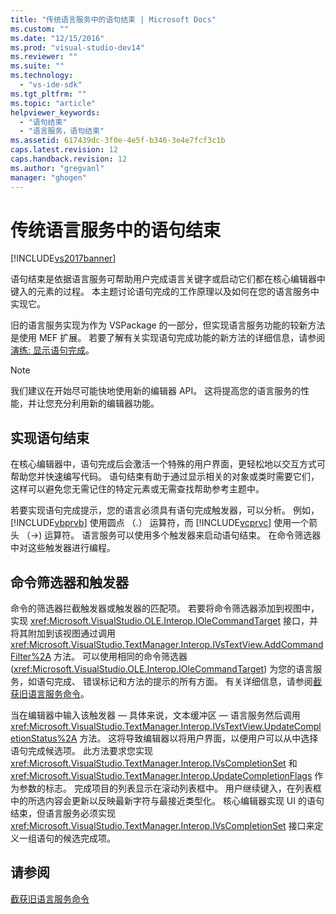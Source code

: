 ```yaml
---
title: "传统语言服务中的语句结束 | Microsoft Docs"
ms.custom: ""
ms.date: "12/15/2016"
ms.prod: "visual-studio-dev14"
ms.reviewer: ""
ms.suite: ""
ms.technology: 
  - "vs-ide-sdk"
ms.tgt_pltfrm: ""
ms.topic: "article"
helpviewer_keywords: 
  - "语句结束"
  - "语言服务，语句结束"
ms.assetid: 617439dc-3f0e-4e5f-b346-3e4e7fcf3c1b
caps.latest.revision: 12
caps.handback.revision: 12
ms.author: "gregvanl"
manager: "ghogen"
---
```

# 传统语言服务中的语句结束
[!INCLUDE[vs2017banner](../../code-quality/includes/vs2017banner.md)]

语句结束是依据语言服务可帮助用户完成语言关键字或启动它们都在核心编辑器中键入的元素的过程。 本主题讨论语句完成的工作原理以及如何在您的语言服务中实现它。  
  
 旧的语言服务实现为作为 VSPackage 的一部分，但实现语言服务功能的较新方法是使用 MEF 扩展。 若要了解有关实现语句完成功能的新方法的详细信息，请参阅 [演练: 显示语句完成](../../extensibility/walkthrough-displaying-statement-completion.md)。  
  
> [!NOTE]
>  我们建议在开始尽可能快地使用新的编辑器 API。 这将提高您的语言服务的性能，并让您充分利用新的编辑器功能。  
  
## 实现语句结束  
 在核心编辑器中，语句完成后会激活一个特殊的用户界面，更轻松地以交互方式可帮助您并快速编写代码。 语句结束有助于通过显示相关的对象或类时需要它们，这样可以避免您无需记住的特定元素或无需查找帮助参考主题中。  
  
 若要实现语句完成提示，您的语言必须具有语句完成触发器，可以分析。 例如， [!INCLUDE[vbprvb](../../code-quality/includes/vbprvb_md.md)] 使用圆点 （.） 运算符，而 [!INCLUDE[vcprvc](../../debugger/includes/vcprvc_md.md)] 使用一个箭头 （\-\>\) 运算符。 语言服务可以使用多个触发器来启动语句结束。 在命令筛选器中对这些触发器进行编程。  
  
## 命令筛选器和触发器  
 命令的筛选器拦截触发器或触发器的匹配项。 若要将命令筛选器添加到视图中，实现 <xref:Microsoft.VisualStudio.OLE.Interop.IOleCommandTarget> 接口，并将其附加到该视图通过调用 <xref:Microsoft.VisualStudio.TextManager.Interop.IVsTextView.AddCommandFilter%2A> 方法。 可以使用相同的命令筛选器 \(<xref:Microsoft.VisualStudio.OLE.Interop.IOleCommandTarget>\) 为您的语言服务，如语句完成、 错误标记和方法的提示的所有方面。 有关详细信息，请参阅[截获旧语言服务命令](../../extensibility/internals/intercepting-legacy-language-service-commands.md)。  
  
 当在编辑器中输入该触发器 — 具体来说，文本缓冲区 — 语言服务然后调用 <xref:Microsoft.VisualStudio.TextManager.Interop.IVsTextView.UpdateCompletionStatus%2A> 方法。 这将导致编辑器以将用户界面，以便用户可以从中选择语句完成候选项。 此方法要求您实现 <xref:Microsoft.VisualStudio.TextManager.Interop.IVsCompletionSet> 和 <xref:Microsoft.VisualStudio.TextManager.Interop.UpdateCompletionFlags> 作为参数的标志。 完成项目的列表显示在滚动列表框中。 用户继续键入，在列表框中的所选内容会更新以反映最新字符与最接近类型化。 核心编辑器实现 UI 的语句结束，但语言服务必须实现 <xref:Microsoft.VisualStudio.TextManager.Interop.IVsCompletionSet> 接口来定义一组语句的候选完成项。  
  
## 请参阅  
 [截获旧语言服务命令](../../extensibility/internals/intercepting-legacy-language-service-commands.md)